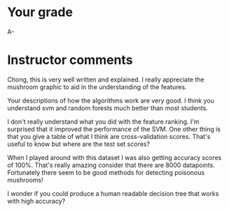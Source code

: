 # Your grade

A-

# Instructor comments

Chong,  this is very well written and explained.  I really appreciate the mushroom graphic to aid in the understanding of the features. 

Your descriptions of how the algorithms work are very good.  I think you understand svm and random forests much better than most students. 

I don't really understand what you did with the feature ranking.  I'm surprised that it improved the performance of the SVM.  One other thing is that you give a table of what I think are cross-validation scores.  That's useful to know but where are the test set scores?  

When I played around with this dataset I was also getting accuracy scores of 100%.  That's really amazing consider that there are 8000 datapoints.  Fortunately there seem to be good methods for detecting poisonous mushrooms!

I wonder if you could produce a human readable decision tree that works with high accuracy?  
